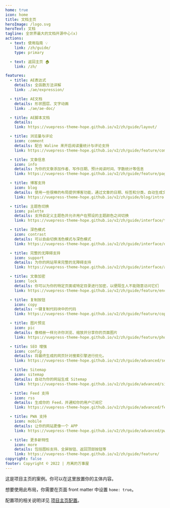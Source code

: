 ```yaml
---
home: true
icon: home
title: 文档主页
heroImage: /logo.svg
heroText: 文档
tagline: 全世界最大的文档开源中心(x)
actions:
  - text: 使用指南 💡
    link: /zh/guide/
    type: primary

  - text: 返回主页 🏠
    link: /zh/

features:
  - title: AE表达式   
    details: 全函数方法详解
    link: ./ae/expression/

  - title: AE文档
    details: 形状图层、文字动画
    link: ./ae/ae-doc/

  - title: AE脚本文档
    details: 
    link: https://vuepress-theme-hope.github.io/v2/zh/guide/layout/

  - title: 浏览量与评论
    icon: comment
    details: 配合 Waline 来开启阅读量统计与评论支持
    link: https://vuepress-theme-hope.github.io/v2/zh/guide/feature/comment.html

  - title: 文章信息
    icon: info
    details: 为你的文章添加作者、写作日期、预计阅读时间、字数统计等信息
    link: https://vuepress-theme-hope.github.io/v2/zh/guide/feature/page-info.html

  - title: 博客支持
    icon: blog
    details: 使用一些很棒的布局提供博客功能，通过文章的日期、标签和分类，自动生成文章、分类、标签与时间轴列表
    link: https://vuepress-theme-hope.github.io/v2/zh/guide/blog/intro.html

  - title: 主题色切换
    icon: palette
    details: 支持自定义主题色并允许用户在预设的主题颜色之间切换
    link: https://vuepress-theme-hope.github.io/v2/zh/guide/interface/theme-color.html

  - title: 深色模式
    icon: contrast
    details: 可以自由切换浅色模式与深色模式
    link: https://vuepress-theme-hope.github.io/v2/zh/guide/interface/darkmode.html

  - title: 完整的无障碍支持
    icon: support
    details: 为你的网站带来完整的无障碍支持
    link: https://vuepress-theme-hope.github.io/v2/zh/guide/interface/accessibility.html

  - title: 文章加密
    icon: lock
    details: 你可以为你的特定页面或特定目录进行加密，以便陌生人不能随意访问它们
    link: https://vuepress-theme-hope.github.io/v2/zh/guide/feature/encrypt.html

  - title: 复制按钮
    icon: copy
    details: 一键复制代码块中的代码
    link: https://vuepress-theme-hope.github.io/v2/zh/guide/feature/copy-code.html

  - title: 图片预览
    icon: pic
    details: 像相册一样允许你浏览、缩放并分享你的页面图片
    link: https://vuepress-theme-hope.github.io/v2/zh/guide/feature/photo-swipe.html

  - title: SEO 增强
    icon: config
    details: 将最终生成的网页针对搜索引擎进行优化。
    link: https://vuepress-theme-hope.github.io/v2/zh/guide/advanced/seo.html

  - title: Sitemap
    icon: sitemap
    details: 自动为你的网站生成 Sitemap
    link: https://vuepress-theme-hope.github.io/v2/zh/guide/advanced/sitemap.html

  - title: Feed 支持
    icon: rss
    details: 生成你的 Feed，并通知你的用户订阅它
    link: https://vuepress-theme-hope.github.io/v2/zh/guide/advanced/feed.html

  - title: PWA 支持
    icon: mobile
    details: 让你的网站更像一个 APP
    link: https://vuepress-theme-hope.github.io/v2/zh/guide/advanced/pwa.html

  - title: 更多新特性
    icon: more
    details: 包括图标支持、全屏按钮、返回顶部按钮等
    link: https://vuepress-theme-hope.github.io/v2/zh/guide/feature/
copyright: false
footer: Copyright © 2022 | 月离的万事屋
---
```

这是项目主页的案例。你可以在这里放置你的主体内容。

想要使用此布局，你需要在页面 front matter 中设置 `home: true`。

配置项的相关说明详见 [项目主页配置](https://vuepress-theme-hope.github.io/v2/zh/guide/layout/home/)。
